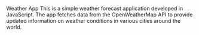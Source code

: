 Weather App
This is a simple weather forecast application developed in JavaScript. The app fetches data from the OpenWeatherMap API to provide updated information on weather conditions in various cities around the world.
